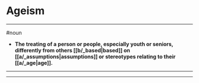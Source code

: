# Ageism
---
#noun
- **The treating of a person or people, especially youth or seniors, differently from others [[b/_based|based]] on [[a/_assumptions|assumptions]] or stereotypes relating to their [[a/_age|age]].**
---
---

